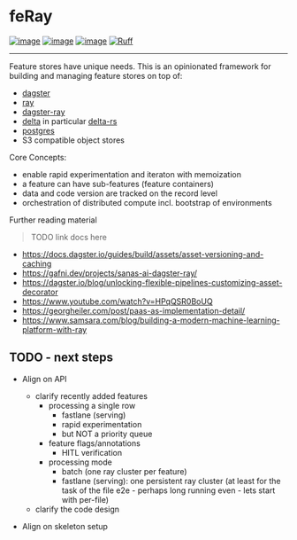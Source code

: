 # feRay

[![image](https://img.shields.io/pypi/v/feray.svg)](https://pypi.python.org/pypi/feray)
[![image](https://img.shields.io/pypi/l/feray.svg)](https://pypi.python.org/pypi/feray)
[![image](https://img.shields.io/pypi/pyversions/feray.svg)](https://pypi.python.org/pypi/feray)
[![Ruff](https://img.shields.io/endpoint?url=https://raw.githubusercontent.com/astral-sh/ruff/main/assets/badge/v2.json)](https://github.com/astral-sh/ruff)

---
Feature stores have unique needs.
This is an opinionated framework for building and managing feature stores on top of:

- [dagster](https://dagster.io/)
- [ray](https://ray.io/)
- [dagster-ray](https://github.com/danielgafni/dagster-ray)
- [delta](https://delta.io/) in particular [delta-rs](https://github.com/delta-io/delta-rs)
- [postgres](https://www.postgresql.org/)
- S3 compatible object stores

Core Concepts:

- enable rapid experimentation and iteraton with memoization
- a feature can have sub-features (feature containers)
- data and code version are tracked on the record level
- orchestration of distributed compute incl. bootstrap of environments


Further reading material

> TODO link docs here

- https://docs.dagster.io/guides/build/assets/asset-versioning-and-caching
- https://gafni.dev/projects/sanas-ai-dagster-ray/
- https://dagster.io/blog/unlocking-flexible-pipelines-customizing-asset-decorator
- https://www.youtube.com/watch?v=HPqQSR0BoUQ
- https://georgheiler.com/post/paas-as-implementation-detail/
- https://www.samsara.com/blog/building-a-modern-machine-learning-platform-with-ray


## TODO - next steps

- Align on API
    - clarify recently added features
      - processing a single row
        - fastlane (serving)
        - rapid experimentation
        - but NOT a priority queue
      - feature flags/annotations
        - HITL verification
      - processing mode
        - batch (one ray cluster per feature)
        - fastlane (serving): one persistent ray cluster (at least for the task of the file e2e - perhaps long running even - lets start with per-file)
    - clarify the code design

- Align on skeleton setup
